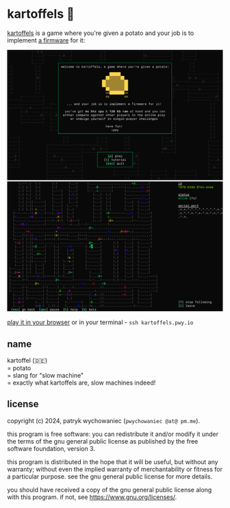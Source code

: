 # kartoffels 🥔

[kartoffels](https://kartoffels.pwy.io) is a game where you're given a potato
and your job is to implement [a firmware](https://github.com/patryk27/kartoffel)
for it:

![](./readme/intro-v5.png)
![](./readme/intro-v6.png)

[play it in your browser](https://kartoffels.pwy.io) or in your terminal -
`ssh kartoffels.pwy.io`

## name

kartoffel (🇩🇪)    
= potato    
= slang for "slow machine"    
= exactly what kartoffels are, slow machines indeed!

## license

copyright (c) 2024, patryk wychowaniec (`pwychowaniec @at@ pm.me`).

this program is free software: you can redistribute it and/or modify it under
the terms of the gnu general public license as published by the free software
foundation, version 3.

this program is distributed in the hope that it will be useful, but without any
warranty; without even the implied warranty of merchantability or fitness for a
particular purpose. see the gnu general public license for more details.

you should have received a copy of the gnu general public license along with
this program. if not, see <https://www.gnu.org/licenses/>. 
